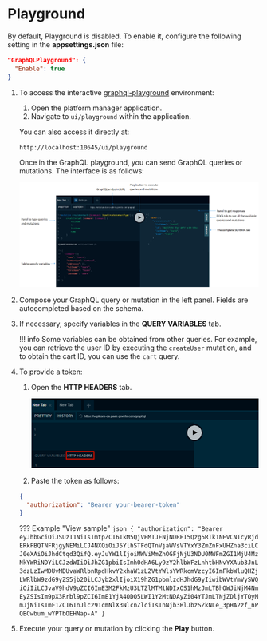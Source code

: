 # Playground

By default, Playground is disabled. To enable it, configure the following setting in the **appsettings.json** file:

```json title="appsettings.json"
"GraphQLPlayground": {
  "Enable": true
}
```

1. To access the interactive [graphql-playground](https://github.com/prisma-labs/graphql-playground) environment:

    1. Open the platform manager application.
    1. Navigate to `ui/playground` within the application.

    You can also access it directly at:

    ```
    http://localhost:10645/ui/playground
    ```

    Once in the GraphQL playground, you can send GraphQL queries or mutations. The interface is as follows:

    ![Playground fields](media/playground-fields.png)

1. Compose your GraphQL query or mutation in the left panel. Fields are autocompleted based on the schema.
1. If necessary, specify variables in the **QUERY VARIABLES** tab. 

    !!! info
        Some variables can be obtained from other queries. For example, you can retrieve the user ID by executing the `createUser` mutation, and to obtain the cart ID, you can use the `cart` query.


1. To provide a token:
    1. Open the **HTTP HEADERS** tab. 

        ![http headers](media/playground.png)

    1. Paste the token as follows:

    ```json linenums="1"
    {
      "authorization": "Bearer your-bearer-token"
    }
    ```

    ??? Example "View sample"
        ```json
        {
        "authorization": "Bearer eyJhbGciOiJSUzI1NiIsImtpZCI6IkM5QjVEMTJENjNDREI5Qzg5RTk1NEVCNTcyRjdERkFBQTNFRjgyNEMiLCJ4NXQiOiJ5YlhSTFdQTnVjaWVsVTYxY3ZmZnFxUHZna3ciLCJ0eXAiOiJhdCtqd3QifQ.eyJuYW1lIjoiMWViMmZhOGFjNjU3NDU0MWFmZGI1MjU4MzNkYWRiNDYiLCJzdWIiOiJhZG1pbiIsImh0dHA6Ly9zY2hlbWFzLnhtbHNvYXAub3JnL3dzLzIwMDUvMDUvaWRlbnRpdHkvY2xhaW1zL2VtYWlsYWRkcmVzcyI6ImFkbWluQHZjLWRlbW9zdG9yZS5jb20iLCJyb2xlIjoiX19hZG1pbmlzdHJhdG9yIiwibWVtYmVySWQiOiIiLCJvaV9hdV9pZCI6ImE3M2FkMzU3LTZlMTMtNDIxOS1hMzJmLTBhOWJiNjM4NmEyZSIsIm9pX3Rrbl9pZCI6ImE1YjA4ODQ5LWI1Y2MtNDAyZi04YTJmLTNjZDljYTQyMmJjNiIsImF1ZCI6InJlc291cmNlX3NlcnZlciIsInNjb3BlJbzSZkNLe_3pHA2zf_nPQBCwbum_wYPTbOEHNap-A"
        }
        ```

1. Execute your query or mutation by clicking the **Play** button.
